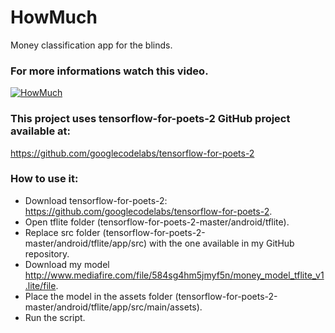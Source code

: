 # HowMuch
Money classification app for the blinds.

### For more informations watch this video.
[![HowMuch](http://img.youtube.com/vi/AwdMcOLHmdc/0.jpg)](https://www.youtube.com/watch?v=AwdMcOLHmdc "Money classification app for the blinds")


### This project uses tensorflow-for-poets-2 GitHub project available at:
https://github.com/googlecodelabs/tensorflow-for-poets-2

### How to use it:
* Download tensorflow-for-poets-2: https://github.com/googlecodelabs/tensorflow-for-poets-2.
* Open tflite folder (tensorflow-for-poets-2-master/android/tflite).
* Replace src folder (tensorflow-for-poets-2-master/android/tflite/app/src) with the one available in my GitHub repository.
* Download my model http://www.mediafire.com/file/584sg4hm5jmyf5n/money_model_tflite_v1.lite/file.
* Place the model in the assets folder (tensorflow-for-poets-2-master/android/tflite/app/src/main/assets).
* Run the script.
